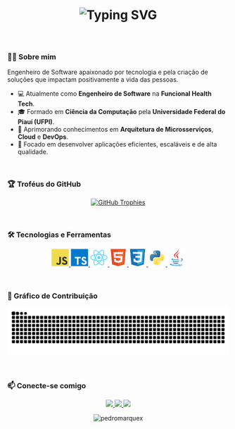 <h1 align="center">
  <p align="center">
    <img src="https://readme-typing-svg.demolab.com?font=Fira+Code&weight=700&size=28&pause=1000&color=FF79C6&center=true&vCenter=true&width=435&lines=Ol%C3%A1!+Eu+sou+o+Pedro+Marques;Engenheiro+de+Software;Apaixonado+por+tecnologia" alt="Typing SVG" />
  </p>
</h1>

<br/>

### 👨‍💻 Sobre mim
<p align="left"> 
  Engenheiro de Software apaixonado por tecnologia e pela criação de soluções que impactam positivamente a vida das pessoas.
</p>

- 💻 Atualmente como **Engenheiro de Software** na **Funcional Health Tech**.
- 🎓 Formado em **Ciência da Computação** pela **Universidade Federal do Piauí (UFPI)**.
- 🌱 Aprimorando conhecimentos em **Arquitetura de Microsserviços**, **Cloud** e **DevOps**.
- 🚀 Focado em desenvolver aplicações eficientes, escaláveis e de alta qualidade.

<br/>

### 🏆 Troféus do GitHub
<p align="center">
  <a href="https://github.com/ryo-ma/github-profile-trophy">
    <img src="https://github-profile-trophy.vercel.app/?username=pedromarquex&theme=dracula&row=1&column=7" alt="GitHub Trophies"/>
  </a>
</p>

<br/>

### 🛠️ Tecnologias e Ferramentas
<p align="center">
  <a href="https://developer.mozilla.org/en-US/docs/Web/JavaScript" target="_blank" rel="noreferrer">
    <img src="https://raw.githubusercontent.com/devicons/devicon/master/icons/javascript/javascript-original.svg" alt="javascript" width="40" height="40"/>
  </a>
  <a href="https://www.typescriptlang.org/" target="_blank" rel="noreferrer">
    <img src="https://raw.githubusercontent.com/devicons/devicon/master/icons/typescript/typescript-original.svg" alt="typescript" width="40" height="40"/>
  </a>
  <a href="https://reactjs.org/" target="_blank" rel="noreferrer">
    <img src="https://raw.githubusercontent.com/devicons/devicon/master/icons/react/react-original.svg" alt="react" width="40" height="40"/>
  </a>
  <a href="https://www.w3.org/html/" target="_blank" rel="noreferrer">
    <img src="https://raw.githubusercontent.com/devicons/devicon/master/icons/html5/html5-original.svg" alt="html5" width="40" height="40"/>
  </a>
  <a href="https://www.w3schools.com/css/" target="_blank" rel="noreferrer">
    <img src="https://raw.githubusercontent.com/devicons/devicon/master/icons/css3/css3-original.svg" alt="css3" width="40" height="40"/>
  </a>
  <a href="https://www.python.org" target="_blank" rel="noreferrer">
    <img src="https://raw.githubusercontent.com/devicons/devicon/master/icons/python/python-original.svg" alt="python" width="40" height="40"/>
  </a>
  <a href="https://www.java.com" target="_blank" rel="noreferrer">
    <img src="https://raw.githubusercontent.com/devicons/devicon/master/icons/java/java-original.svg" alt="java" width="40" height="40"/>
  </a>
</p>

<br/>

### 🐍 Gráfico de Contribuição
<p align="center">
  <img src="https://github.com/pedromarquex/pedromarquex/blob/output/github-contribution-grid-snake.svg" alt="snake"/>
</p>

<br/>

### 📫 Conecte-se comigo
<p align="center">
  <a href="https://www.linkedin.com/in/pedromarquex" target="_blank">
    <img src="https://img.shields.io/badge/-LinkedIn-%230077B5?style=for-the-badge&logo=linkedin&logoColor=white" target="_blank" />
  </a>
  <a href="https://instagram.com/pedromarquex" target="_blank">
    <img src="https://img.shields.io/badge/-Instagram-%23E4405F?style=for-the-badge&logo=instagram&logoColor=white" target="_blank" />
  </a>
  <a href="mailto:pedro.marques@ufpi.edu.br">
    <img src="https://img.shields.io/badge/-Gmail-%23333?style=for-the-badge&logo=gmail&logoColor=white" target="_blank" />
  </a>
</p>

<p align="center">
  <img src="https://komarev.com/ghpvc/?username=pedromarquex&label=Profile%20views&color=0e75b6&style=flat" alt="pedromarquex" />
</p>

